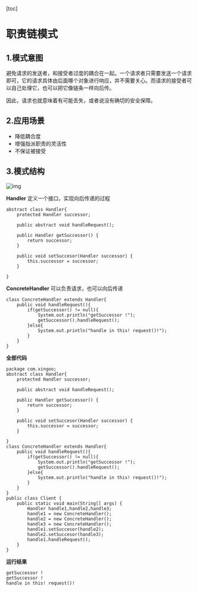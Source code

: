 [toc]



# 职责链模式

## 1.模式意图

避免请求的发送者，和接受者过度的耦合在一起。一个请求者只需要发送一个请求即可，它的请求具体由后面哪个对象进行响应，并不需要关心。而请求的接受者可以自己处理它，也可以把它像链条一样向后传。

因此，请求也就意味着有可能丢失，或者说没有确切的安全保障。

## 2.应用场景

- 降低耦合度
- 增强指派职责的灵活性
- 不保证被接受

## 3.模式结构

![img](https://homan-blog.oss-cn-beijing.aliyuncs.com/study-demo/project-design/20210420231141.jpeg)

**Handler** 定义一个接口，实现向后传递的过程

```
abstract class Handler{
    protected Handler successor;

    public abstract void handleRequest();

    public Handler getSuccessor() {
        return successor;
    }

    public void setSuccesor(Handler successor) {
        this.successor = successor;
    }

}
```

**ConcreteHandler** 可以负责请求，也可以向后传递

````
class ConcreteHandler extends Handler{
    public void handleRequest(){
        if(getSuccessor() != null){
            System.out.println("getSuccessor !");
            getSuccessor().handleRequest();
        }else{
            System.out.println("handle in this! request()!");
        }
    }
}
````

**全部代码**

```
package com.xingoo;
abstract class Handler{
    protected Handler successor;

    public abstract void handleRequest();

    public Handler getSuccessor() {
        return successor;
    }

    public void setSuccesor(Handler successor) {
        this.successor = successor;
    }

}
class ConcreteHandler extends Handler{
    public void handleRequest(){
        if(getSuccessor() != null){
            System.out.println("getSuccessor !");
            getSuccessor().handleRequest();
        }else{
            System.out.println("handle in this! request()!");
        }
    }
}
public class Client {
    public static void main(String[] args) {
        Handler handle1,handle2,handle3;
        handle1 = new ConcreteHandler();
        handle2 = new ConcreteHandler();
        handle3 = new ConcreteHandler();
        handle1.setSuccesor(handle2);
        handle2.setSuccesor(handle3);
        handle1.handleRequest();
    }
}
```

**运行结果**

```
getSuccessor !
getSuccessor !
handle in this! request()!
```









